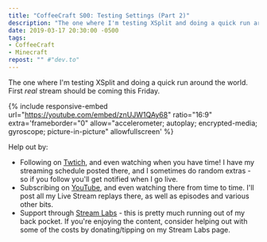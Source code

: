 ```yaml
---
title: "CoffeeCraft S00: Testing Settings (Part 2)"
description: "The one where I'm testing XSplit and doing a quick run around the world. First *real* stream should be coming this Friday."
date: 2019-03-17 20:30:00 -0500
tags:
- CoffeeCraft
- Minecraft
repost: "" #"dev.to"
---
```


The one where I'm testing XSplit and doing a quick run around the world. First *real* stream should be coming this Friday.
<!--more-->

{% include responsive-embed url="https://youtube.com/embed/znUJW1QAy68" ratio="16:9" extra='frameborder="0" allow="accelerometer; autoplay; encrypted-media; gyroscope; picture-in-picture" allowfullscreen' %}

Help out by:
 * Following on [Twtich](https://twitch.tv/AnonJr_Live), and even watching when you have time! I have my streaming schedule posted there, and I sometimes do random extras - so if you follow you'll get notified when I go live.
 * Subscribing on [YouTube](http://www.youtube.com/channel/UCXafqhKHbkSUIrq0LAuu0tw), and even watching there from time to time. I'll post all my Live Stream replays there, as well as episodes and various other bits.
 * Support through [Stream Labs](https://streamlabs.com/anonjr_live) - this is pretty much running out of my back pocket. If you're enjoying the content, consider helping out with some of the costs by donating/tipping on my Stream Labs page.